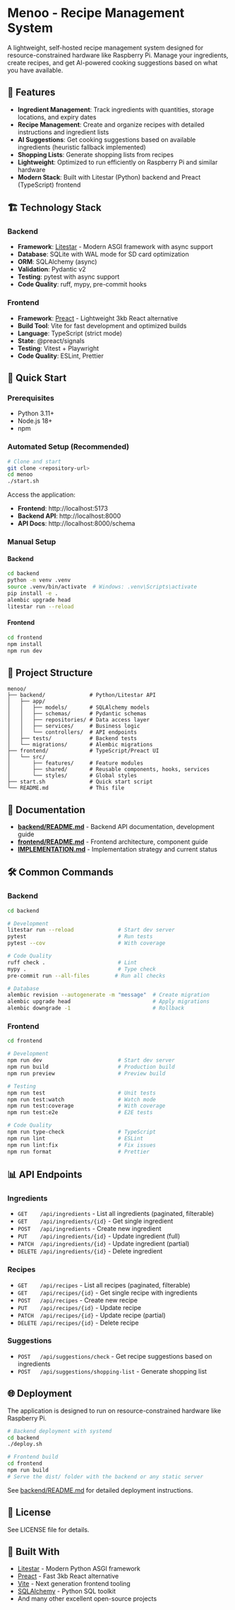 # Menoo - Recipe Management System

A lightweight, self-hosted recipe management system designed for resource-constrained hardware like Raspberry Pi. Manage your ingredients, create recipes, and get AI-powered cooking suggestions based on what you have available.

## 🌟 Features

- **Ingredient Management**: Track ingredients with quantities, storage locations, and expiry dates
- **Recipe Management**: Create and organize recipes with detailed instructions and ingredient lists
- **AI Suggestions**: Get cooking suggestions based on available ingredients (heuristic fallback implemented)
- **Shopping Lists**: Generate shopping lists from recipes
- **Lightweight**: Optimized to run efficiently on Raspberry Pi and similar hardware
- **Modern Stack**: Built with Litestar (Python) backend and Preact (TypeScript) frontend

## 🏗️ Technology Stack

### Backend

- **Framework**: [Litestar](https://litestar.dev/) - Modern ASGI framework with async support
- **Database**: SQLite with WAL mode for SD card optimization
- **ORM**: SQLAlchemy (async)
- **Validation**: Pydantic v2
- **Testing**: pytest with async support
- **Code Quality**: ruff, mypy, pre-commit hooks

### Frontend

- **Framework**: [Preact](https://preactjs.com/) - Lightweight 3kb React alternative
- **Build Tool**: Vite for fast development and optimized builds
- **Language**: TypeScript (strict mode)
- **State**: @preact/signals
- **Testing**: Vitest + Playwright
- **Code Quality**: ESLint, Prettier

## 🚀 Quick Start

### Prerequisites

- Python 3.11+
- Node.js 18+
- npm

### Automated Setup (Recommended)

```bash
# Clone and start
git clone <repository-url>
cd menoo
./start.sh
```

Access the application:

- **Frontend**: http://localhost:5173
- **Backend API**: http://localhost:8000
- **API Docs**: http://localhost:8000/schema

### Manual Setup

#### Backend

```bash
cd backend
python -m venv .venv
source .venv/bin/activate  # Windows: .venv\Scripts\activate
pip install -e .
alembic upgrade head
litestar run --reload
```

#### Frontend

```bash
cd frontend
npm install
npm run dev
```

## 📂 Project Structure

```
menoo/
├── backend/              # Python/Litestar API
│   ├── app/
│   │   ├── models/       # SQLAlchemy models
│   │   ├── schemas/      # Pydantic schemas
│   │   ├── repositories/ # Data access layer
│   │   ├── services/     # Business logic
│   │   └── controllers/  # API endpoints
│   ├── tests/            # Backend tests
│   └── migrations/       # Alembic migrations
├── frontend/             # TypeScript/Preact UI
│   └── src/
│       ├── features/     # Feature modules
│       ├── shared/       # Reusable components, hooks, services
│       └── styles/       # Global styles
├── start.sh              # Quick start script
└── README.md             # This file
```

## 📖 Documentation

- **[backend/README.md](backend/README.md)** - Backend API documentation, development guide
- **[frontend/README.md](frontend/README.md)** - Frontend architecture, component guide
- **[IMPLEMENTATION.md](IMPLEMENTATION.md)** - Implementation strategy and current status

## 🛠️ Common Commands

### Backend

```bash
cd backend

# Development
litestar run --reload              # Start dev server
pytest                             # Run tests
pytest --cov                       # With coverage

# Code Quality
ruff check .                       # Lint
mypy .                             # Type check
pre-commit run --all-files        # Run all checks

# Database
alembic revision --autogenerate -m "message"  # Create migration
alembic upgrade head                          # Apply migrations
alembic downgrade -1                          # Rollback
```

### Frontend

```bash
cd frontend

# Development
npm run dev                        # Start dev server
npm run build                      # Production build
npm run preview                    # Preview build

# Testing
npm run test                       # Unit tests
npm run test:watch                 # Watch mode
npm run test:coverage              # With coverage
npm run test:e2e                   # E2E tests

# Code Quality
npm run type-check                 # TypeScript
npm run lint                       # ESLint
npm run lint:fix                   # Fix issues
npm run format                     # Prettier
```

## 📊 API Endpoints

### Ingredients

- `GET    /api/ingredients` - List all ingredients (paginated, filterable)
- `GET    /api/ingredients/{id}` - Get single ingredient
- `POST   /api/ingredients` - Create new ingredient
- `PUT    /api/ingredients/{id}` - Update ingredient (full)
- `PATCH  /api/ingredients/{id}` - Update ingredient (partial)
- `DELETE /api/ingredients/{id}` - Delete ingredient

### Recipes

- `GET    /api/recipes` - List all recipes (paginated, filterable)
- `GET    /api/recipes/{id}` - Get single recipe with ingredients
- `POST   /api/recipes` - Create new recipe
- `PUT    /api/recipes/{id}` - Update recipe
- `PATCH  /api/recipes/{id}` - Update recipe (partial)
- `DELETE /api/recipes/{id}` - Delete recipe

### Suggestions

- `POST   /api/suggestions/check` - Get recipe suggestions based on ingredients
- `POST   /api/suggestions/shopping-list` - Generate shopping list

## 🌐 Deployment

The application is designed to run on resource-constrained hardware like Raspberry Pi.

```bash
# Backend deployment with systemd
cd backend
./deploy.sh

# Frontend build
cd frontend
npm run build
# Serve the dist/ folder with the backend or any static server
```

See [backend/README.md](backend/README.md) for detailed deployment instructions.

## 📄 License

See LICENSE file for details.

## 🙏 Built With

- [Litestar](https://litestar.dev/) - Modern Python ASGI framework
- [Preact](https://preactjs.com/) - Fast 3kb React alternative
- [Vite](https://vitejs.dev/) - Next generation frontend tooling
- [SQLAlchemy](https://www.sqlalchemy.org/) - Python SQL toolkit
- And many other excellent open-source projects
